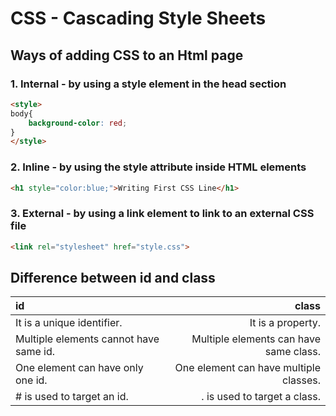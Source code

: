 # CSS - Cascading Style Sheets
## Ways of adding CSS to an Html page
### 1. Internal - by using a style element in the head section
```html
<style>
body{
    background-color: red;
}
</style>
```
### 2. Inline - by using the style attribute inside HTML elements
```html
<h1 style="color:blue;">Writing First CSS Line</h1>
```
### 3. External - by using a link element to link to an external CSS file
```html
<link rel="stylesheet" href="style.css">
```
## Difference between id and class
|id|class|
| :---|---: |
|It is a unique identifier.|It is a property.|
|Multiple elements cannot have same id.|Multiple elements can have same class.|
|One element can have only one id.|One element can have multiple classes.|
|# is used to target an id.|. is used to target a class.|